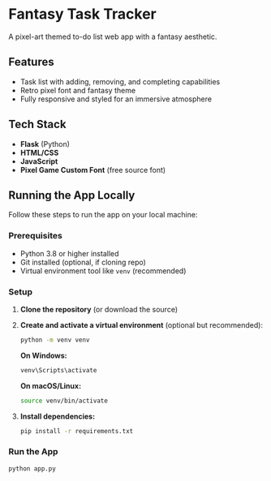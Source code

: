 # Fantasy Task Tracker

A pixel-art themed to-do list web app with a fantasy aesthetic.

## Features

- Task list with adding, removing, and completing capabilities
- Retro pixel font and fantasy theme
- Fully responsive and styled for an immersive atmosphere

## Tech Stack

- **Flask** (Python)
- **HTML/CSS**
- **JavaScript**
- **Pixel Game Custom Font** (free source font)

## Running the App Locally

Follow these steps to run the app on your local machine:

### Prerequisites

- Python 3.8 or higher installed
- Git installed (optional, if cloning repo)
- Virtual environment tool like `venv` (recommended)

### Setup

1. **Clone the repository** (or download the source)

2. **Create and activate a virtual environment** (optional but recommended):
   ```bash
   python -m venv venv
   ```
   
   **On Windows:**
   ```bash
   venv\Scripts\activate
   ```
   
   **On macOS/Linux:**
   ```bash
   source venv/bin/activate
   ```

3. **Install dependencies:**
   ```bash
   pip install -r requirements.txt
   ```

### Run the App

```bash
python app.py
```
